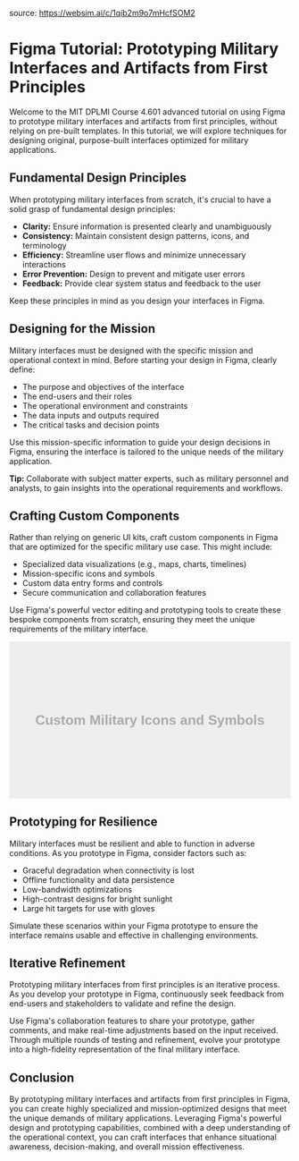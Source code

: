 source: https://websim.ai/c/1qib2m9o7mHcfSOM2

# Figma Tutorial: Prototyping Military Interfaces and Artifacts from First Principles

Welcome to the MIT DPLMI Course 4.601 advanced tutorial on using Figma to prototype military interfaces and artifacts from first principles, without relying on pre-built templates. In this tutorial, we will explore techniques for designing original, purpose-built interfaces optimized for military applications.

## Fundamental Design Principles

When prototyping military interfaces from scratch, it's crucial to have a solid grasp of fundamental design principles:

- **Clarity:** Ensure information is presented clearly and unambiguously
- **Consistency:** Maintain consistent design patterns, icons, and terminology
- **Efficiency:** Streamline user flows and minimize unnecessary interactions
- **Error Prevention:** Design to prevent and mitigate user errors
- **Feedback:** Provide clear system status and feedback to the user

Keep these principles in mind as you design your interfaces in Figma.

## Designing for the Mission

Military interfaces must be designed with the specific mission and operational context in mind. Before starting your design in Figma, clearly define:

- The purpose and objectives of the interface
- The end-users and their roles
- The operational environment and constraints
- The data inputs and outputs required
- The critical tasks and decision points

Use this mission-specific information to guide your design decisions in Figma, ensuring the interface is tailored to the unique needs of the military application.

**Tip:** Collaborate with subject matter experts, such as military personnel and analysts, to gain insights into the operational requirements and workflows.

## Crafting Custom Components

Rather than relying on generic UI kits, craft custom components in Figma that are optimized for the specific military use case. This might include:

- Specialized data visualizations (e.g., maps, charts, timelines)
- Mission-specific icons and symbols
- Custom data entry forms and controls
- Secure communication and collaboration features

Use Figma's powerful vector editing and prototyping tools to create these bespoke components from scratch, ensuring they meet the unique requirements of the military interface.

![Custom Military Icons and Symbols](data:image/svg+xml;base64,PHN2ZyB4bWxucz0iaHR0cDovL3d3dy53My5vcmcvMjAwMC9zdmciIHZpZXdCb3g9IjAgMCA2ODMgMzgwIj48cmVjdCB3aWR0aD0iNjgzIiBoZWlnaHQ9IjM4MCIgZmlsbD0iI2VlZSIvPjx0ZXh0IHRleHQtYW5jaG9yPSJtaWRkbGUiIHg9IjM0MS41IiB5PSIxOTAiIHN0eWxlPSJmaWxsOiNhYWE7Zm9udC13ZWlnaHQ6Ym9sZDtmb250LXNpemU6MzNweDtmb250LWZhbWlseTpBcmlhbCxIZWx2ZXRpY2Esc2Fucy1zZXJpZjtkb21pbmFudC1iYXNlbGluZTpjZW50cmFsIj5DdXN0b20gTWlsaXRhcnkgSWNvbnMgYW5kIFN5bWJvbHM8L3RleHQ+PC9zdmc+)

## Prototyping for Resilience

Military interfaces must be resilient and able to function in adverse conditions. As you prototype in Figma, consider factors such as:

- Graceful degradation when connectivity is lost
- Offline functionality and data persistence
- Low-bandwidth optimizations
- High-contrast designs for bright sunlight
- Large hit targets for use with gloves

Simulate these scenarios within your Figma prototype to ensure the interface remains usable and effective in challenging environments.

## Iterative Refinement

Prototyping military interfaces from first principles is an iterative process. As you develop your prototype in Figma, continuously seek feedback from end-users and stakeholders to validate and refine the design.

Use Figma's collaboration features to share your prototype, gather comments, and make real-time adjustments based on the input received. Through multiple rounds of testing and refinement, evolve your prototype into a high-fidelity representation of the final military interface.

## Conclusion

By prototyping military interfaces and artifacts from first principles in Figma, you can create highly specialized and mission-optimized designs that meet the unique demands of military applications. Leveraging Figma's powerful design and prototyping capabilities, combined with a deep understanding of the operational context, you can craft interfaces that enhance situational awareness, decision-making, and overall mission effectiveness.